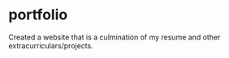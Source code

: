# portfolio

Created a website that is a culmination of my resume and other extracurriculars/projects.
